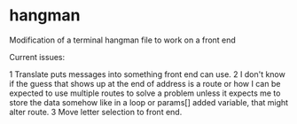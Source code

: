 # hangman
Modification of a terminal hangman file to work on a front end

Current issues:

1 Translate puts messages into something front end can use.
2 I don't know if the guess that shows up at the end of address is a route or how I can be expected to use multiple routes to solve a problem unless it expects me to store the data somehow like in a loop or params[] added variable, that might alter route.
3 Move letter selection to front end.
